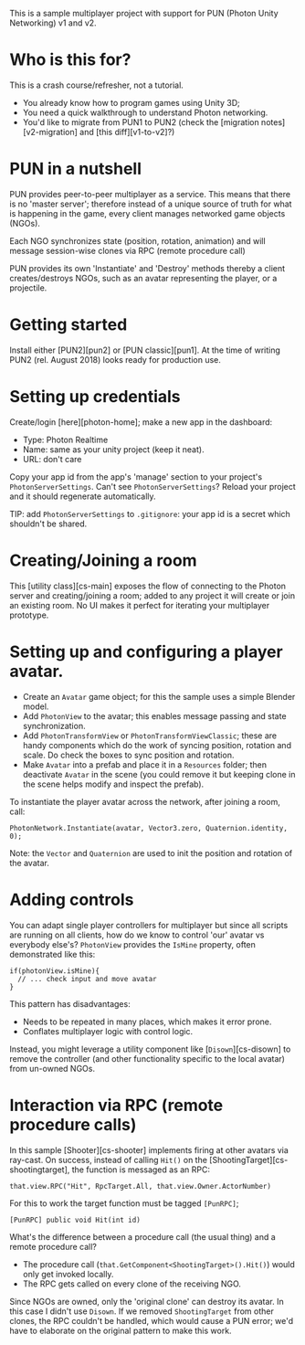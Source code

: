 This is a sample multiplayer project with support for PUN (Photon Unity
Networking) v1 and v2.

# Who is this for?

This is a crash course/refresher, not a tutorial.

- You already know how to program games using Unity 3D;
- You need a quick walkthrough to understand Photon networking.
- You'd like to migrate from PUN1 to PUN2 (check the
[migration notes][v2-migration] and [this diff][v1-to-v2]?)

# PUN in a nutshell

PUN provides peer-to-peer multiplayer as a service. This means that there is no
'master server'; therefore instead of a unique source of truth for what is
happening in the game, every client manages networked game objects (NGOs).

Each NGO synchronizes state (position, rotation, animation) and will message
session-wise clones via RPC (remote procedure call)

PUN provides its own 'Instantiate' and 'Destroy' methods thereby a client
creates/destroys NGOs, such as an avatar representing the player, or a
projectile.

# Getting started

Install either [PUN2][pun2] or [PUN classic][pun1].
At the time of writing PUN2 (rel. August 2018) looks ready for production use.

# Setting up credentials

Create/login [here][photon-home]; make a new app in the dashboard:

- Type: Photon Realtime
- Name: same as your unity project (keep it neat).
- URL: don't care

Copy your app id from the app's 'manage' section to your project's
`PhotonServerSettings`. Can't see `PhotonServerSettings`? Reload your project
and it should regenerate automatically.

TIP: add `PhotonServerSettings` to `.gitignore`: your app id is a secret which
shouldn't be shared.

# Creating/Joining a room

This [utility class][cs-main] exposes the flow of connecting to the Photon
server and creating/joining a room; added to any project it will create or join
an existing room. No UI makes it perfect for iterating your multiplayer
prototype.



# Setting up and configuring a player avatar.

- Create an `Avatar` game object; for this the sample uses a simple Blender
model.
- Add `PhotonView` to the avatar; this enables message passing and
state synchronization.
- Add `PhotonTransformView` or `PhotonTransformViewClassic`; these are
handy components which do the work of syncing position, rotation and scale.
Do check the boxes to sync position and rotation.
- Make `Avatar` into a prefab and place it in a `Resources` folder; then
deactivate `Avatar` in the scene (you could remove it but keeping clone in the
scene helps modify and inspect the prefab).

To instantiate the player avatar across the network, after joining a room,
call:

```
PhotonNetwork.Instantiate(avatar, Vector3.zero, Quaternion.identity, 0);
```

Note: the `Vector` and `Quaternion` are used to init the position and
rotation of the avatar.

# Adding controls

You can adapt single player controllers for multiplayer but since all scripts
are running on all clients, how do we know to control 'our' avatar vs everybody
else's? `PhotonView` provides the `IsMine` property, often demonstrated like
this:

```
if(photonView.isMine){
  // ... check input and move avatar
}
```

This pattern has disadvantages:
- Needs to be repeated in many places, which makes it error prone.
- Conflates multiplayer logic with control logic.

Instead, you might leverage a utility component like [`Disown`][cs-disown] to
remove the controller (and other functionality specific to the local avatar)
from un-owned NGOs.

# Interaction via RPC (remote procedure calls)

In this sample [Shooter][cs-shooter] implements firing at other avatars via
ray-cast. On success, instead of calling `Hit()` on the
[ShootingTarget][cs-shootingtarget], the function is messaged as an RPC:

```
that.view.RPC("Hit", RpcTarget.All, that.view.Owner.ActorNumber)
```

For this to work the target function must be tagged `[PunRPC]`;

```
[PunRPC] public void Hit(int id)
```

What's the difference between a procedure call (the usual thing) and a remote
procedure call?

- The procedure call (`that.GetComponent<ShootingTarget>().Hit()`) would only
get invoked locally.
- The RPC gets called on every clone of the receiving NGO.

Since NGOs are owned, only the 'original clone' can destroy its avatar. In
this case I didn't use `Disown`. If we removed `ShootingTarget` from other
clones, the RPC couldn't be handled, which would cause a PUN error; we'd
have to elaborate on the original pattern to make this work.
